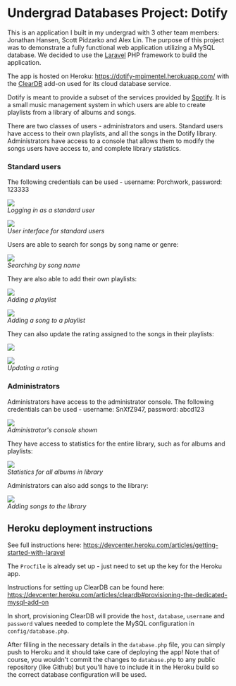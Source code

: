 # Undergrad Databases Project: Dotify

This is an application I built in my undergrad with 3 other team members: Jonathan Hansen, Scott Pidzarko and Alex Lin. The purpose of this project was to demonstrate a fully functional web application utilizing a MySQL database. We decided to use the [Laravel](https://laravel.com/) PHP framework to build the application.

The app is hosted on Heroku: https://dotify-mpimentel.herokuapp.com/ with the [ClearDB](http://w2.cleardb.net/) add-on used for its cloud database service.

Dotify is meant to provide a subset of the services provided by [Spotify](https://www.spotify.com). It is a small music 
management system in which users are able to create playlists from a library of albums and songs. 

There are two classes of users - administrators and users. Standard users have access to their own playlists, and all the songs in the Dotify library. Administrators have access to a console that allows them to modify the songs users have access to, and complete library statistics.  

### Standard users

The following credentials can be used - username: Porchwork, password: 123333

<img src="https://github.com/snxfz947/dotify/blob/master/screens/1.png"><br>_Logging in as a 
standard user_

<img src="https://github.com/snxfz947/dotify/blob/master/screens/2.png"><br>_User interface for standard
users_

Users are able to search for songs by song name or genre:

<img src="https://github.com/snxfz947/dotify/blob/master/screens/3.png"><br>_Searching by song name_

They are also able to add their own playlists:

<img src="https://github.com/snxfz947/dotify/blob/master/screens/7.png"><br>_Adding a playlist_

<img src="https://github.com/snxfz947/dotify/blob/master/screens/11.png"><br>_Adding a song to a playlist_

They can also update the rating assigned to the songs in their playlists:

<img src="https://github.com/snxfz947/dotify/blob/master/screens/8.png"><br>

<img src="https://github.com/snxfz947/dotify/blob/master/screens/10.png"><br>_Updating a rating_

### Administrators

Administrators have access to the administrator console. The following credentials can be used - username: SnXfZ947, 
password: abcd123

<img src="https://github.com/snxfz947/dotify/blob/master/screens/4.png"><br>_Administrator's console shown_

They have access to statistics for the entire library, such as for albums and playlists:

<img src="https://github.com/snxfz947/dotify/blob/master/screens/5.png"><br>_Statistics for all albums
in library_

Administrators can also add songs to the library:

<img src="https://github.com/snxfz947/dotify/blob/master/screens/6.png"><br>_Adding songs to the library_

## Heroku deployment instructions

See full instructions here: https://devcenter.heroku.com/articles/getting-started-with-laravel

The `Procfile` is already set up - just need to set up the key for the Heroku app.

Instructions for setting up ClearDB can be found here: https://devcenter.heroku.com/articles/cleardb#provisioning-the-dedicated-mysql-add-on

In short, provisioning ClearDB will provide the `host`, `database`, `username` and `password` values needed to complete the MySQL configuration in `config/database.php`.

After filling in the necessary details in the `database.php` file, you can simply push to Heroku and it should take care of deploying the app! Note that of course, you wouldn't commit the changes to `database.php` to any public repository (like Github) but you'll have to include it in the Heroku build so the correct database configuration will be used.


 